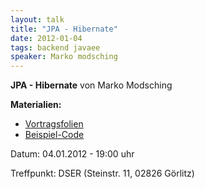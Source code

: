```yaml
---
layout: talk
title: "JPA - Hibernate"
date: 2012-01-04
tags: backend javaee
speaker: Marko modsching
---
```


**JPA - Hibernate** von Marko Modsching 

**Materialien:**

+ [Vortragsfolien](/downloads/juggr_orm_hibernate.pdf)
+ [Beispiel-Code](/downloads/code_hibernate.zip)

Datum: 04.01.2012 - 19:00 uhr

Treffpunkt: DSER (Steinstr. 11, 02826 Görlitz)